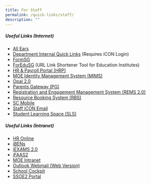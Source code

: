 ```yaml
---
title: For Staff
permalink: /quick-links/staff/
description: ""
---
```



##### **Useful Links (Internet)**
* [All Ears](https://forms.moe.edu.sg/)
* [Department Internal Quick Links](https://go.gov.sg/ypsdept) (Requires iCON Login)
* [FormSG](https://form.gov.sg/)
* [ForEduSG](https://for.edu.sg) (URL Link Shortener Tool for Education Institutes)
* [HR & Payroll Portal (HRP)](https://www.hrp.gov.sg/)
* [MOE Identity Management System (MIMS)](https://portal.mims.moe.gov.sg/)
* [Opal 2.0](http://opal2.moe.edu.sg/)
* [Parents Gateway (PG)](https://pg.moe.edu.sg/)
* [Registration and Engagement Management System (REMS 2.0)](https://rems.moe.edu.sg/)
* [Resource Booking System (RBS)](https://go.gov.sg/ypsrbs)
* [SC Mobile](https://scmobile.moe.edu.sg/login)
* [Staff iCON Email](https://workspace.google.com/dashboard)
* [Student Learning Space (SLS)](https://vle.learning.moe.edu.sg/login)

##### **Useful Links (Intranet)**
* [HR Online](https://intranet.moe.gov.sg/hr_online/Pages/backup/redirect.aspx)
* [iBENs](https://ibens.moe.gov.sg/rm)
* [iEXAMS 2.0](https://iexams.seab.gov.sg/login)
* [iFAAS2](https://ifaas2.moe.gov.sg/)
* [MOE Intranet](https://intranet.moe.gov.sg/Pages/Home.aspx)
* [Outlook Webmail (Web Version)](https://schools.gov.sg/owa)
* [School Cockpit](http://schoolcockpit.moe.gov.sg/)
* [SSOE2 Portal](https://ssoe2.moe.edu.sg/)